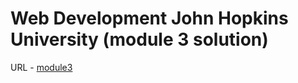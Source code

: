 # Web Development John Hopkins University  (module 3 solution)

URL - [module3](https://agrima84.github.io/module3-coursera-JHU-WebDev.github.io/)
